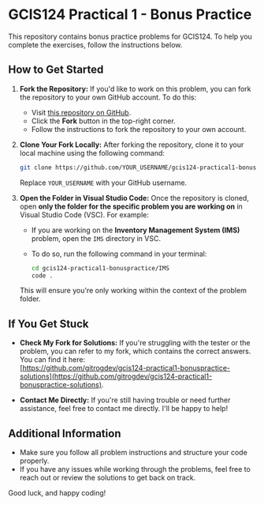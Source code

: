 # GCIS124 Practical 1 - Bonus Practice

This repository contains bonus practice problems for GCIS124. To help you complete the exercises, follow the instructions below.

## How to Get Started

1. **Fork the Repository:**
   If you'd like to work on this problem, you can fork the repository to your own GitHub account. To do this:
   
   - Visit [this repository on GitHub](https://github.com/brm2167/gcis124-practical1-bonuspractice).
   - Click the **Fork** button in the top-right corner.
   - Follow the instructions to fork the repository to your own account.

2. **Clone Your Fork Locally:**
   After forking the repository, clone it to your local machine using the following command:

   ```bash
   git clone https://github.com/YOUR_USERNAME/gcis124-practical1-bonuspractice.git
   ```

   Replace `YOUR_USERNAME` with your GitHub username.

3. **Open the Folder in Visual Studio Code:**
   Once the repository is cloned, open **only the folder for the specific problem you are working on** in Visual Studio Code (VSC). For example:
   
   - If you are working on the **Inventory Management System (IMS)** problem, open the `IMS` directory in VSC. 
   - To do so, run the following command in your terminal:

     ```bash
     cd gcis124-practical1-bonuspractice/IMS
     code .
     ```

   This will ensure you're only working within the context of the problem folder.

## If You Get Stuck

- **Check My Fork for Solutions:**
  If you're struggling with the tester or the problem, you can refer to my fork, which contains the correct answers. You can find it here:  
  [https://github.com/gitrogdev/gcis124-practical1-bonuspractice-solutions](https://github.com/gitrogdev/gcis124-practical1-bonuspractice-solutions).

- **Contact Me Directly:**
  If you're still having trouble or need further assistance, feel free to contact me directly. I'll be happy to help!

## Additional Information

- Make sure you follow all problem instructions and structure your code properly.
- If you have any issues while working through the problems, feel free to reach out or review the solutions to get back on track.

Good luck, and happy coding!
